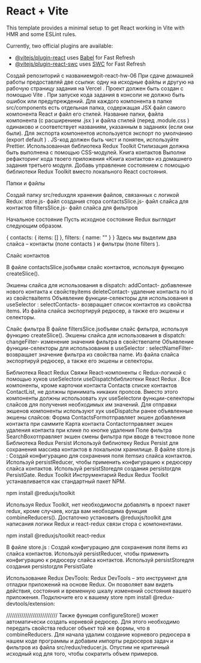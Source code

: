 # React + Vite

This template provides a minimal setup to get React working in Vite with HMR and some ESLint rules.

Currently, two official plugins are available:

- [@vitejs/plugin-react](https://github.com/vitejs/vite-plugin-react/blob/main/packages/plugin-react/README.md) uses [Babel](https://babeljs.io/) for Fast Refresh
- [@vitejs/plugin-react-swc](https://github.com/vitejs/vite-plugin-react-swc) uses [SWC](https://swc.rs/) for Fast Refresh


Создай репозиторий с названиемgoit-react-hw-06
При сдаче домашней работы предоставляй две ссылки: одну на исходные файлы и другую на рабочую страницу задания на Vercel .
Проект должен быть создан с помощью Vite .
При запуске кода задания в консоли не должно быть ошибок или предупреждений.
Для каждого компонента в папке src/components есть отдельная папка, содержащая JSX файл самого компонента React и файл его стилей. Название папки, файла компонента (с расширением .jsx ) и файла стилей (перед .module.css ) одинаково и соответствует названиям, указанным в заданиях (если они были).
Для экспорта компонентов используется экспорт по умолчанию (export default ) .
JS-код должен быть чист и понятен, используйте Prettier.
Использованная библиотека Redux Toolkit
Стилизация должна быть выполнена с помощью CSS-модулей.
Книга контактов
Выполни рефакторинг кода твоего приложения «Книга контактов» из домашнего задания третьего модуля. Добавь управление состоянием с помощью библиотеки  Redux Toolkit вместо локального React состояния.

Папки и файлы

Создай папку src/reduxдля хранения файлов, связанных с логикой Redux:
store.js- файл создания стора
contactsSlice.js- файл слайса для контактов
filtersSlice.js- файл слайса для фильтров

Начальное состояние
Пусть исходное состояние Redux выглядит следующим образом.

{
  contacts: {
		items: []
	},
  filters: {
		name: ""
	}
}
Здесь мы выделим два слайса – контакты (поле contacts ) и фильтры (поле filters ).

Слайс контактов

В файле contactsSlice.jsобъяви слайс контактов, используя функцию createSlice().

Экшены слайса для использования в dispatch:
addContact- добавление нового контакта к свойствуitems
deleteContact- удаление контакта по id из свойстваitems
Объявление функции-селекторы для использования в useSelector :
selectContacts- возвращает список контактов из свойства items.
Из файла слайса экспортируй редюсер, а также его экшены и селекторы.

Слайс фильтра
В файле filtersSlice.jsобъяви слайс фильтра, используя функцию createSlice().
Экшены слайса для использования в dispatch:
changeFilter- изменение значения фильтра в свойствеname
Объявление функции-селекторы для использования в useSelector :
selectNameFilter- возвращает значение фильтра из свойства name.
Из файла слайса экспортируй редюсер, а также его экшены и селекторы.

Библиотека React Redux
Свяжи React-компоненты с Redux-логикой с помощью хуков useSelectorи useDispatchбиблиотеки React Redux .
Все компоненты, кроме карточки контакта Contactв списке контактов ContactList, не должны принимать никаких пропсов. Вместо этого компоненты должны использовать хук useSelectorи функции-селекторы слайсов для получения необходимых им значений.
Для отправки экшенов компоненты используют хук useDispatchи ранее объявленные экшены слайсов:
Форма ContactsFormотправляет экшен добавления контакта при саммите
Карта контакта Contactотправляет экшен удаления контакта при клике по кнопке удаления
Поле фильтра SearchBoxотправляет экшен смены фильтра при вводе в текстовое поле
Библиотека Redux Persist
Используй библиотеку Redux Persist для сохранения массива контактов в локальном хранилище.
В файле store.js :
Создай конфигурацию для сохранения поля itemsиз слайса контактов.
Используй persistReducer, чтобы применить конфигурацию к редюсеру слайса контактов.
Используй persistStoreдля создания persistorдля PersistGate.
Redux Toolkit
Инструментарий Redux
Redux Toolkit устанавливается как стандартный пакет NPM.

npm install @reduxjs/toolkit

Используя Redux Toolkit, нет необходимости добавлять в проект пакет  redux, кроме случаев, когда вам необходима функция  combineReducers(). Достаточно установить  @reduxjs/toolkit для написания логики Redux и  react-redux связи стора с компонентами.



npm install @reduxjs/toolkit react-redux

 В файле store.js :
 Создай конфигурацию для сохранения поля items из слайса контактов.
 Используй persistReducer, чтобы применить конфигурацию к редюсеру слайса контактов.
 Используй persistStoreдля создания persistorдля PersistGate

 Использование Redux DevTools:
 Redux DevTools – это инструмент для отладки приложений на основе Redux. Он позволяет вам видеть действия, состояния и временную шкалу изменений состояния вашего приложения.
 Подключите его к вашему store npm install @redux-devtools/extension:

 ///////////////////////////
 Также функция  configureStore() может автоматически создать корневой редюсер. Для этого необходимо передать свойства  reducer объект той же формы, что в  combineReducers. Для начала удалим создание корневого редюсера в нашем коде программы и добавим импорты редюсеров задач и фильтров из файла  src/redux/reducer.js. Опустим не критичный исходный код для того, чтобы сократить объем примеров.
